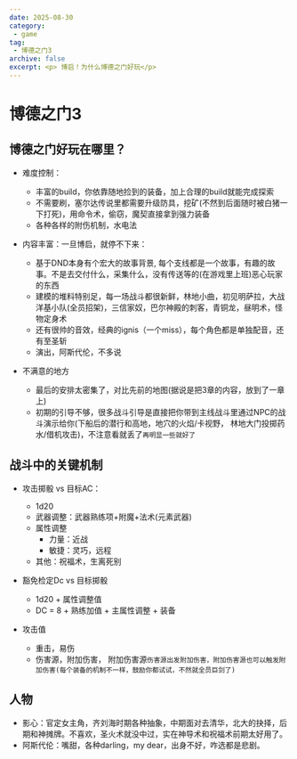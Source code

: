 ```yaml
---
date: 2025-08-30
category: 
 - game
tag:
 - 博德之门3
archive: false
excerpt: <p> 博启！为什么博德之门好玩</p>
---
```

# 博德之门3
## 博德之门好玩在哪里？
* 难度控制：
    * 丰富的build，你依靠随地捡到的装备，加上合理的build就能完成探索
    * 不需要刷，塞尔达传说里都需要升级防具，挖矿(不然到后面随时被白猪一下打死)，用命令术，偷窃，魔契直接拿到强力装备
    * 各种各样的附伤机制，水电法

* 内容丰富：一旦博启，就停不下来：
    * 基于DND本身有个宏大的故事背景, 每个支线都是一个故事，有趣的故事。不是去交付什么，采集什么，没有传送等的(在游戏里上班)恶心玩家的东西
    * 建模的堆料特别足，每一场战斗都很新鲜，林地小曲，初见明萨拉，大战洋基小队(全员招架)，三信家奴，巴尔神殿的刺客，青铜龙，昼明术，怪物定身术
    * 还有很帅的音效，经典的ignis（一个miss），每个角色都是单独配音，还有至圣斩
    * 演出，阿斯代伦，不多说

* 不满意的地方
    * 最后的安排太密集了，对比先前的地图(据说是把3章的内容，放到了一章上)
    * 初期的引导不够，很多战斗引导是直接把你带到主线战斗里通过NPC的战斗演示给你(下船后的潜行和高地，地穴的火焰/卡视野， 林地大门投掷药水/借机攻击)，不注意看就丢了`再明显一些就好了`

## 战斗中的关键机制
* 攻击掷骰 vs 目标AC：
    * 1d20
    * 武器调整：武器熟练项+附魔+法术(元素武器)
    * 属性调整
        * 力量：近战
        * 敏捷：灵巧，远程
    * 其他：祝福术，生离死别

* 豁免检定Dc vs 目标掷骰
    * 1d20 + 属性调整值
    * DC = 8 + 熟练加值 + 主属性调整 + 装备

* 攻击值
    * 重击，易伤
    * 伤害源，附加伤害， 附加伤害源`伤害源出发附加伤害，附加伤害源也可以触发附加伤害(每个装备的机制不一样，鼓励你都试试，不然就全员巨剑了)`

## 人物
* 影心：官定女主角，齐刘海时期各种抽象，中期面对去清华，北大的抉择，后期和神摊牌。不喜欢，圣火术就没中过，实在神导术和祝福术前期太好用了。
* 阿斯代伦：嘴甜，各种darling，my dear，出身不好，咋选都是悲剧。